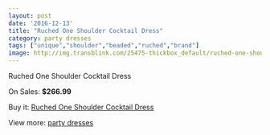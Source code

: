 ```yaml
---
layout: post
date: '2016-12-13'
title: "Ruched One Shoulder Cocktail Dress"
category: party dresses
tags: ["unique","shoulder","beaded","ruched","brand"]
image: http://img.transblink.com/25475-thickbox_default/ruched-one-shoulder-cocktail-dress.jpg
---
```

Ruched One Shoulder Cocktail Dress

On Sales: **$266.99**
<a href="https://www.transblink.com/en/party-dresses/8031-ruched-one-shoulder-cocktail-dress.html"><amp-img layout="responsive" width="600" height="600" src="//img.transblink.com/25475-thickbox_default/ruched-one-shoulder-cocktail-dress.jpg" alt="Ruched One Shoulder Cocktail Dress 0" /></a>
<a href="https://www.transblink.com/en/party-dresses/8031-ruched-one-shoulder-cocktail-dress.html"><amp-img layout="responsive" width="600" height="600" src="//img.transblink.com/25477-thickbox_default/ruched-one-shoulder-cocktail-dress.jpg" alt="Ruched One Shoulder Cocktail Dress 1" /></a>
<a href="https://www.transblink.com/en/party-dresses/8031-ruched-one-shoulder-cocktail-dress.html"><amp-img layout="responsive" width="600" height="600" src="//img.transblink.com/25476-thickbox_default/ruched-one-shoulder-cocktail-dress.jpg" alt="Ruched One Shoulder Cocktail Dress 2" /></a>

Buy it: [Ruched One Shoulder Cocktail Dress](https://www.transblink.com/en/party-dresses/8031-ruched-one-shoulder-cocktail-dress.html "Ruched One Shoulder Cocktail Dress")

View more: [party dresses](https://www.transblink.com/en/62-party-dresses "party dresses")